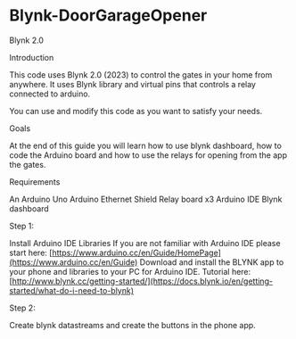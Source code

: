 # Blynk-DoorGarageOpener
Blynk 2.0

Introduction
    
This code uses Blynk 2.0 (2023) to control the gates in your home from anywhere.
It uses Blynk library and virtual pins that controls a relay connected to arduino.

You can use and modify this code as you want to satisfy your needs.

Goals
    
At the end of this guide you will learn how to use blynk dashboard, how to code the Arduino board and how to use the relays for opening from the app the gates.

Requirements
    
An Arduino Uno 
Arduino Ethernet Shield 
Relay board x3
Arduino IDE
Blynk dashboard

Step 1: 

Install Arduino IDE Libraries
If you are not familiar with Arduino IDE please start here: [https://www.arduino.cc/en/Guide/HomePage](https://www.arduino.cc/en/Guide)
Download and install the BLYNK app to your phone and libraries to your PC for Arduino IDE. Tutorial here: [http://www.blynk.cc/getting-started/](https://docs.blynk.io/en/getting-started/what-do-i-need-to-blynk)

Step 2:

Create blynk datastreams and create the buttons in the phone app.

